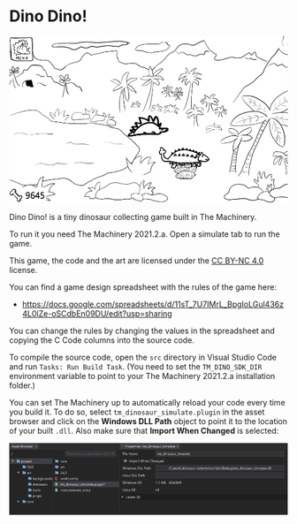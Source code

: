 # Dino Dino!

![Screenshot](screenshot.png)

Dino Dino! is a tiny dinosaur collecting game built in The Machinery.

To run it you need The Machinery 2021.2.a. Open a simulate tab to run the game.

This game, the code and the art are licensed under the [CC BY-NC
4.0](https://creativecommons.org/licenses/by-nc/4.0/) license.

You can find a game design spreadsheet with the rules of the game here:

* https://docs.google.com/spreadsheets/d/11sT_7U7IMrL_BpgIoLGul436z4L0lZe-oSCdbEn09DU/edit?usp=sharing

You can change the rules by changing the values in the spreadsheet and copying the C Code columns
into the source code.

To compile the source code, open the `src` directory in Visual Studio Code and run `Tasks: Run Build
Task`. (You need to set the `TM_DINO_SDK_DIR` environment variable to point to your The Machinery
2021.2.a installation folder.)

You can set The Machinery up to automatically reload your code every time you build it. To do so,
select `tm_dinosaur_simulate.plugin` in the asset browser and click on the **Windows DLL Path**
object to point it to the location of your built `.dll`. Also make sure that **Import When Changed**
is selected:

![Plugin properties](plugin-properties.png)
